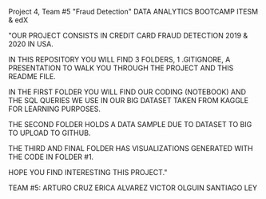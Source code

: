 Project 4, Team #5 "Fraud Detection"
DATA ANALYTICS BOOTCAMP
ITESM & edX 

"OUR PROJECT CONSISTS IN CREDIT CARD FRAUD DETECTION 2019 & 2020 IN USA. 

IN THIS REPOSITORY YOU WILL FIND 3 FOLDERS, 1 .GITIGNORE, A PRESENTATION TO WALK YOU THROUGH THE PROJECT AND THIS README FILE.

IN THE FIRST FOLDER YOU WILL FIND OUR CODING (NOTEBOOK) AND THE SQL QUERIES WE USE IN OUR BIG DATASET TAKEN FROM KAGGLE FOR LEARNING PURPOSES.

THE SECOND FOLDER HOLDS A DATA SAMPLE DUE TO DATASET TO BIG TO UPLOAD TO GITHUB.

THE THIRD AND FINAL FOLDER HAS VISUALIZATIONS GENERATED WITH THE CODE IN FOLDER #1.

HOPE YOU FIND INTERESTING THIS PROJECT."

TEAM #5:
ARTURO CRUZ
ERICA ALVAREZ
VICTOR OLGUIN
SANTIAGO LEY
